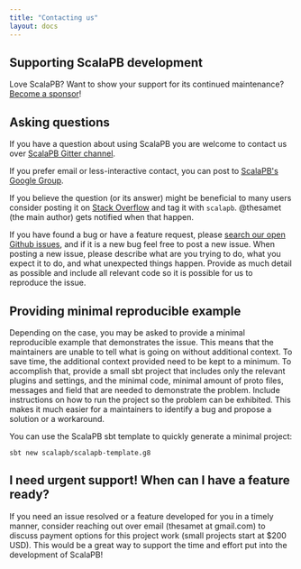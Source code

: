 ```yaml
---
title: "Contacting us"
layout: docs
---
```


## Supporting ScalaPB development

Love ScalaPB? Want to show your support for its continued maintenance?
[Become a sponsor](https://github.com/sponsors/thesamet)!

## Asking questions

If you have a question about using ScalaPB you are welcome to contact
us over [ScalaPB Gitter channel](https://gitter.im/ScalaPB/community).

If you prefer email or less-interactive contact, you can post to [ScalaPB's
Google Group](https://groups.google.com/forum/?nomobile=true#!forum/scalapb).

If you believe the question (or its answer) might be beneficial to many users
consider posting it on [Stack Overflow](https://stackoverflow.com) and tag it
with `scalapb`. @thesamet (the main author) gets notified when that happen.

If you have found a bug or have a feature request, please
[search our open Github issues](https://github.com/scalapb/ScalaPB/issues),
and if it is a new bug feel free to post a new issue. When posting a new
issue, please describe what are you trying to do, what you expect it to do,
and what unexpected things happen. Provide as much detail as possible and
include all relevant code so it is possible for us to reproduce the issue.

## Providing minimal reproducible example

Depending on the case, you may be asked to provide a minimal reproducible
example that demonstrates the issue. This means that the maintainers are
unable to tell what is going on without additional context. To save time, the
additional context provided need to be kept to a minimum. To accomplish that,
provide a small sbt project that includes only the relevant plugins and
settings, and the minimal code, minimal amount of proto files, messages and
field that are needed to demonstrate the problem. Include instructions on how
to run the project so the problem can be exhibited. This makes it much easier
for a maintainers to identify a bug and propose a solution or a workaround.

You can use the ScalaPB sbt template to quickly generate a minimal project:

```
sbt new scalapb/scalapb-template.g8
```

## I need urgent support! When can I have a feature ready?

If you need an issue resolved or a feature developed for you in a timely
manner, consider reaching out over email (thesamet at gmail.com) to discuss
payment options for this project work (small projects start at $200 USD).  This
would be a great way to support the time and effort put into the development of
ScalaPB!

